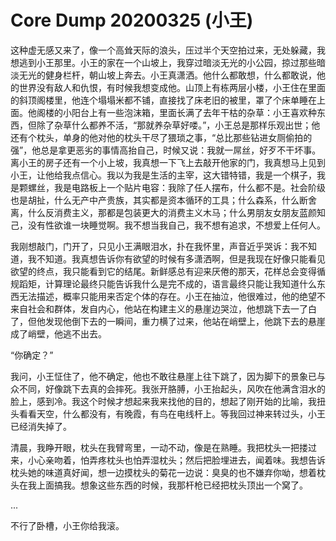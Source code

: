 # Core Dump 20200325 (小王)

这种虚无感又来了，像一个高耸天际的浪头，压过半个天空拍过来，无处躲藏，我想逃到小王那里。小王的家在一个山坡上，我穿过暗淡无光的小公园，掠过那些暗淡无光的健身栏杆，朝山坡上奔去。小王真潇洒。他什么都敢想，什么都敢说，他的世界没有敌人和仇恨，有时候我想变成他。山顶上有栋两层小楼，小王住在里面的斜顶阁楼里，他连个塌塌米都不铺，直接找了床老旧的被里，罩了个床单睡在上面。他阁楼的小阳台上有一些泡沫箱，里面长满了去年干枯的杂草：小王喜欢种东西，但除了杂草什么都养不活，“那就养杂草好喽。”，小王总是那样乐观出世；他还有个枕头，单身的他对他的枕头干尽了猥琐之事，“总比那些钻进女厕偷拍的强”，他总是拿更恶劣的事情高抬自己，时候又说：我就一屌丝，好歹不干坏事。离小王的房子还有一个小上坡，我真想一下飞上去敲开他家的门，我真想马上见到小王，让他给我点信心。我以为我是生活的主宰，这大错特错，我是一个棋子，我是颗螺丝，我是电路板上一个贴片电容：我除了任人摆布，什么都不是。社会阶级也是胡扯，什么无产中产贵族，其实都是资本循环的工具；什么森系，什么断舍离，什么反消费主义，那都是包装更大的消费主义木马；什么男朋友女朋友蓝颜知己，没有性欲谁一块睡觉啊。我不想当我自己，我不想有追求，不想爱上任何人。

我刚想敲门，门开了，只见小王满眼泪水，扑在我怀里，声音近乎哭诉：我不知道，我不知道。我真想告诉你有欲望的时候有多潇洒啊，但是我现在好像只能看见欲望的终点，我只能看到它的结尾。新鲜感总有迎来厌倦的那天，花样总会变得循规蹈矩，计算理论最终只能告诉我什么是完不成的，语言最终只能让我知道什么东西无法描述，概率只能用来否定个体的存在。小王在抽泣，他很难过，他的绝望不来自社会和群体，发自内心，他站在构建主义的悬崖边哭泣，他想跳下去一了白了，但他发现他倒下去的一瞬间，重力横了过来，他站在峭壁上，他跳下去的悬崖成了峭壁，他逃不出去。

“你确定？”

我问，小王怔住了，他不确定，他也不敢往悬崖上往下跳了，因为脚下的景象已与众不同，好像跳下去真的会摔死。我张开胳膊，小王抬起头，风吹在他满含泪水的脸上，感到冷。我这个时候才想起来我来找他的目的，想起了刚开始的比喻，我扭头看看天空，什么都没有，有晚霞，有鸟在电线杆上。等我回过神来转过头，小王已经消失掉了。

清晨，我睁开眼，枕头在我臂弯里，一动不动，像是在熟睡。我把枕头一把搂过来，小心亲吻着，怕弄疼枕头也怕弄湿枕头；然后把脸埋进去，闻着味。我想告诉枕头她的味道真好闻，想一边摸枕头的菊花一边说：臭臭的也不嫌弃你呦，想着枕头在我上面搞我。想象这些东西的时候，我那杆枪已经把枕头顶出一个窝了。

...

不行了卧槽，小王你给我滚。
